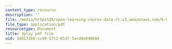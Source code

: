 ```yaml
---
content_type: resource
description: ''
file: /media/https%3A/open-learning-course-data-rc.s3.amazonaws.com/6-042j-mathematics-for-computer-science-spring-2015/3d8172bbcc4817c265375acdde046b0d_HeyEK0TWiBw.pdf
file_type: application/pdf
resourcetype: Document
title: 3play pdf file
uid: 3d8172bb-cc48-17c2-6537-5acdde046b0d
---
```

